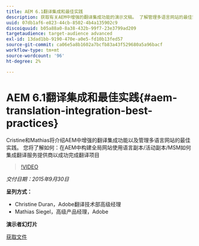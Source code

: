 ```yaml
---
title: AEM 6.1翻译集成和最佳实践
description: 获取有关AEM中增强的翻译集成功能的演示文稿。 了解管理多语言网站的最佳实践。
uuid: 07db1af6-e823-44cb-8502-4b4a135902c9
discoiquuid: b05a88a0-8a38-432b-99f7-23e3799ad209
targetaudience: target-audience advanced
exl-id: 13dad1bb-9190-470e-a0e5-fd10b13fed57
source-git-commit: ca06e5a8b1602a7bcfb83a43f529680a5a96bacf
workflow-type: tm+mt
source-wordcount: '96'
ht-degree: 2%

---
```


# AEM 6.1翻译集成和最佳实践{#aem-translation-integration-best-practices}

Cristine和Mathias将介绍AEM中增强的翻译集成功能以及管理多语言网站的最佳实践。 您将了解如何：在AEM中构建全局网站使用语言副本/活动副本/MSM如何集成翻译服务提供商以成功完成翻译项目

>[!VIDEO](https://video.tv.adobe.com/v/19371/?quality=9)

*交付日期：2015年9月30日*

**呈列方式：**

* Christine Duran，Adobe翻译技术部高级经理
* Mathias Siegel，高级产品经理，Adobe

**演示者幻灯片**

[获取文件](assets/09302015-aem-gems-translation-integration-and-best-practices.pdf)

<!--
[Get back to the Overview](https://helpx.adobe.com/experience-manager/kt/eseminars/gems/aem-index.html)
-->
